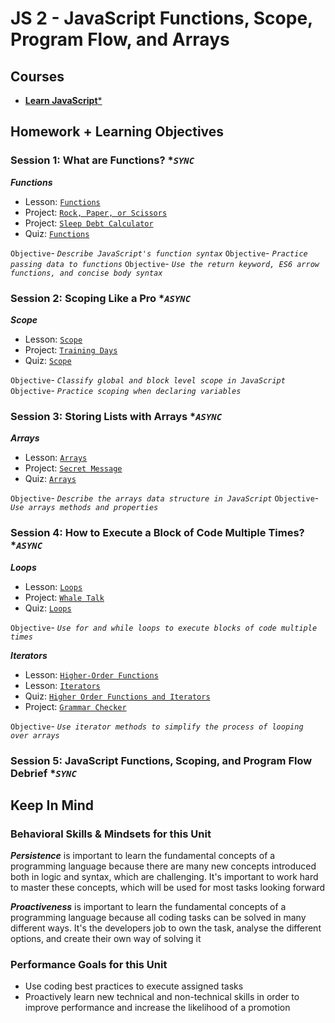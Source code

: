 # JS 2 - JavaScript Functions, Scope, Program Flow, and Arrays

## Courses

- [**Learn JavaScript***](https://www.codecademy.com/learn/introduction-to-javascript)

## Homework + Learning Objectives

### Session 1: What are Functions? **`SYNC`*

***Functions***

- Lesson: [`Functions`](https://www.codecademy.com/courses/introduction-to-javascript/lessons/functions/exercises/intro-to-functions)
- Project: [`Rock, Paper, or Scissors`](https://www.codecademy.com/courses/introduction-to-javascript/projects/rock-paper-scissors-javascript)
- Project: [`Sleep Debt Calculator`](https://www.codecademy.com/courses/introduction-to-javascript/projects/sleep-debt-calculator)
- Quiz: [`Functions`](https://www.codecademy.com/courses/introduction-to-javascript/quizzes/learn-javascript-functions-functions-quiz)

`Objective`- *`Describe JavaScript's function syntax`*
`Objective`- *`Practice passing data to functions`*
`Objective`- *`Use the return keyword, ES6 arrow functions, and concise body syntax`*

### Session 2: Scoping Like a Pro **`ASYNC`*

***Scope***

- Lesson: [`Scope`](https://www.codecademy.com/courses/introduction-to-javascript/lessons/scope/exercises/scope)
- Project: [`Training Days`](https://www.codecademy.com/courses/introduction-to-javascript/projects/training-days)
- Quiz: [`Scope`](https://www.codecademy.com/courses/introduction-to-javascript/quizzes/learn-javascript-scope-scope-quiz)

`Objective`- *`Classify global and block level scope in JavaScript`*
`Objective`- *`Practice scoping when declaring variables`*

### Session 3: Storing Lists with Arrays **`ASYNC`*

***Arrays***

- Lesson: [`Arrays`](https://www.codecademy.com/courses/introduction-to-javascript/lessons/arrays/exercises/arrays)
- Project: [`Secret Message`](https://www.codecademy.com/courses/introduction-to-javascript/projects/secret-message)
- Quiz: [`Arrays`](https://www.codecademy.com/courses/introduction-to-javascript/quizzes/arrays-quiz)

`Objective`- *`Describe the arrays data structure in JavaScript`*
`Objective`- *`Use arrays methods and properties`*

### Session 4: How to Execute a Block of Code Multiple Times? **`ASYNC`*

***Loops***

- Lesson: [`Loops`](https://www.codecademy.com/courses/introduction-to-javascript/lessons/loops/exercises/loops)
- Project: [`Whale Talk`](https://www.codecademy.com/courses/introduction-to-javascript/projects/whale-talk)
- Quiz: [`Loops`](https://www.codecademy.com/courses/introduction-to-javascript/quizzes/loops-quiz)

`Objective`- *`Use for and while loops to execute blocks of code multiple times`*

***Iterators***

- Lesson: [`Higher-Order Functions`](https://www.codecademy.com/courses/introduction-to-javascript/lessons/higher-order-functions/exercises/introduction)
- Lesson: [`Iterators`](https://www.codecademy.com/courses/introduction-to-javascript/lessons/javascript-iterators/resume)
- Quiz: [`Higher Order Functions and Iterators`](https://www.codecademy.com/courses/introduction-to-javascript/quizzes/higher-order-functions-and-iterators)
- Project: [`Grammar Checker`](https://www.codecademy.com/courses/introduction-to-javascript/projects/mini-linter)

`Objective`- *`Use iterator methods to simplify the process of looping over arrays`*

### Session 5: JavaScript Functions, Scoping, and Program Flow Debrief **`SYNC`*

## Keep In Mind

### Behavioral Skills & Mindsets for this Unit

***Persistence***  is important to learn the fundamental concepts of a programming language because there are many new concepts introduced both in logic and syntax, which are challenging. It's important to work hard to master these concepts, which will be used for most tasks looking forward

***Proactiveness***  is important to learn the fundamental concepts of a programming language because all coding tasks can be solved in many different ways. It's the developers job to own the task, analyse the different options, and create their own way of solving it

### Performance Goals for this Unit

- Use coding best practices to execute assigned tasks
- Proactively learn new technical and non-technical skills in order to improve performance and increase the likelihood of a promotion
